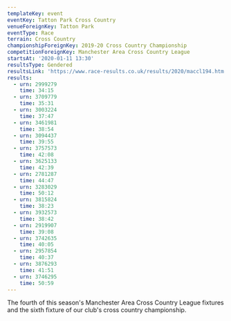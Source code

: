```yaml
---
templateKey: event
eventKey: Tatton Park Cross Country
venueForeignKey: Tatton Park
eventType: Race
terrain: Cross Country
championshipForeignKey: 2019-20 Cross Country Championship
competitionForeignKey: Manchester Area Cross Country League
startsAt: '2020-01-11 13:30'
resultsType: Gendered
resultsLink: 'https://www.race-results.co.uk/results/2020/maccl194.htm'
results:
  - urn: 2999279
    time: 34:15
  - urn: 3709779
    time: 35:31
  - urn: 3003224
    time: 37:47
  - urn: 3461981
    time: 38:54
  - urn: 3094437
    time: 39:55
  - urn: 3757573
    time: 42:08
  - urn: 3625133
    time: 42:39
  - urn: 2781287
    time: 44:47
  - urn: 3283029
    time: 50:12
  - urn: 3815824
    time: 38:23
  - urn: 3932573
    time: 38:42
  - urn: 2919907
    time: 39:08
  - urn: 3742635
    time: 40:05
  - urn: 2957854
    time: 40:37
  - urn: 3876293
    time: 41:51
  - urn: 3746295
    time: 50:59
---
```

The fourth of this season's Manchester Area Cross Country League fixtures and
the sixth fixture of our club's cross country championship.
